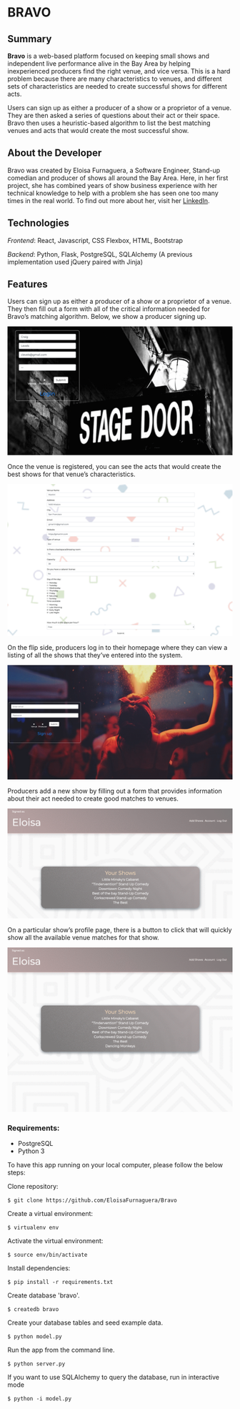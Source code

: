 # BRAVO

## Summary

**Bravo** is a web-based platform focused on keeping small shows and independent live performance alive in the Bay Area by helping inexperienced producers find the right venue, and vice versa. This is a hard problem because there are many characteristics to venues, and different sets of characteristics are needed to create successful shows for different acts. 

Users can sign up as either a producer of a show or a proprietor of a venue. They are then asked a series of questions about their act or their space. Bravo then uses a heuristic-based algorithm to list the best matching venues and acts that would create the most successful show.

## About the Developer

Bravo was created by Eloisa Furnaguera, a Software Engineer, Stand-up comedian and producer of shows all around the Bay Area. Here, in her first project, she has combined years of show business experience with her technical knowledge to help with a problem she has seen one too many times in the real world. To find out more about her, visit her [LinkedIn](https://www.linkedin.com/in/eloisa-furnaguera/).

## Technologies

*Frontend*: React, Javascript, CSS Flexbox, HTML, Bootstrap

*Backend*: Python, Flask, PostgreSQL, SQLAlchemy
           (A previous implementation used jQuery paired with Jinja)


## Features

Users can sign up as either a producer of a show or a proprietor of a venue. They then fill out a form with all of the critical information needed for Bravo’s matching algorithm. Below, we show a producer signing up.

![Venue Login ](static/gif/venue_login_data.gif)


Once the venue is registered, you can see the acts that would create the best shows for that venue’s characteristics.

![Venue finds a match ](static/gif/venue_match.gif)


On the flip side, producers log in to their homepage where they can view a listing of all the shows that they’ve entered into the system.

![Bravo Login](static/gif/login_producer.gif)


Producers add a new show by filling out a form that provides information about their act needed to create good matches to venues.

![Add a show](static/gif/add_show.gif)


On a particular show’s profile page, there is a button to click that will quickly show all the available venue matches for that show.

![Show finds a match](static/gif/show_match.gif)


### Requirements:

- PostgreSQL
- Python 3

To have this app running on your local computer, please follow the below steps:

Clone repository:
```
$ git clone https://github.com/EloisaFurnaguera/Bravo
```
Create a virtual environment:
```
$ virtualenv env
```
Activate the virtual environment:
```
$ source env/bin/activate
```
Install dependencies:
```
$ pip install -r requirements.txt
```
Create database 'bravo'.
```
$ createdb bravo
```
Create your database tables and seed example data.
```
$ python model.py
```
Run the app from the command line.
```
$ python server.py
```
If you want to use SQLAlchemy to query the database, run in interactive mode
```
$ python -i model.py
